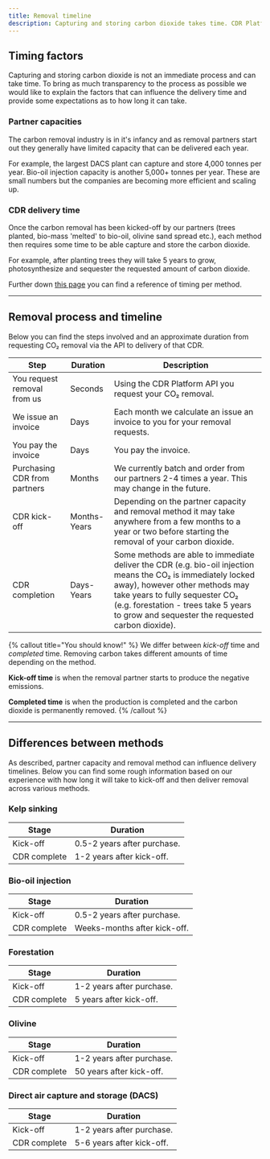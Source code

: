 ```yaml
---
title: Removal timeline
description: Capturing and storing carbon dioxide takes time. CDR Platform gives a rough overview of how long this may take to help you understand.
---
```


## Timing factors

Capturing and storing carbon dioxide is not an immediate process and can take time. To bring as much transparency to the process as possible we would like to explain the factors that can influence the delivery time and provide some expectations as to how long it can take.

### Partner capacities

The carbon removal industry is in it's infancy and as removal partners start out they generally have limited capacity that can be delivered each year.

For example, the largest DACS plant can capture and store 4,000 tonnes per year. Bio-oil injection capacity is another 5,000+ tonnes per year. These are small numbers but the companies are becoming more efficient and scaling up.

### CDR delivery time

Once the carbon removal has been kicked-off by our partners (trees planted, bio-mass 'melted' to bio-oil, olivine sand spread etc.), each method then requires some time to be able capture and store the carbon dioxide.

For example, after planting trees they will take 5 years to grow, photosynthesize and sequester the requested amount of carbon dioxide.

Further down [this page](#differences-between-methods) you can find a reference of timing per method.

---

## Removal process and timeline

Below you can find the steps involved and an approximate duration from requesting CO₂ removal via the API to delivery of that CDR.

| Step                         | Duration     | Description                                                                                                                                                                                                                                                                   |
| ---------------------------- | ------------ | ----------------------------------------------------------------------------------------------------------------------------------------------------------------------------------------------------------------------------------------------------------------------------- |
| You request removal from us  | Seconds      | Using the CDR Platform API you request your CO₂ removal.                                                                                                                                                                                                                      |
| We issue an invoice          | Days         | Each month we calculate an issue an invoice to you for your removal requests.                                                                                                                                                                                                 |
| You pay the invoice          | Days         | You pay the invoice.                                                                                                                                                                                                                                                          |
| Purchasing CDR from partners | Months       | We currently batch and order from our partners 2-4 times a year. This may change in the future.                                                                                                                                                                               |
| CDR kick-off                 | Months-Years | Depending on the partner capacity and removal method it may take anywhere from a few months to a year or two before starting the removal of your carbon dioxide.                                                                                                              |
| CDR completion               | Days-Years   | Some methods are able to immediate deliver the CDR (e.g. bio-oil injection means the CO₂ is immediately locked away), however other methods may take years to fully sequester CO₂ (e.g. forestation - trees take 5 years to grow and sequester the requested carbon dioxide). |

{% callout title="You should know!" %}
We differ between _kick-off_ time and _completed_ time. Removing carbon takes different amounts of time depending on the method.

**Kick-off time** is when the removal partner starts to produce the negative emissions.

**Completed time** is when the production is completed and the carbon dioxide is permanently removed.
{% /callout %}

---

## Differences between methods

As described, partner capacity and removal method can influence delivery timelines. Below you can find some rough information based on our experience with how long it will take to kick-off and then deliver removal across various methods.

### Kelp sinking

| Stage        | Duration                    |
| ------------ | --------------------------- |
| Kick-off     | 0.5-2 years after purchase. |
| CDR complete | 1-2 years after kick-off.   |

### Bio-oil injection

| Stage        | Duration                     |
| ------------ | ---------------------------- |
| Kick-off     | 0.5-2 years after purchase.  |
| CDR complete | Weeks-months after kick-off. |

### Forestation

| Stage        | Duration                  |
| ------------ | ------------------------- |
| Kick-off     | 1-2 years after purchase. |
| CDR complete | 5 years after kick-off.   |

### Olivine

| Stage        | Duration                  |
| ------------ | ------------------------- |
| Kick-off     | 1-2 years after purchase. |
| CDR complete | 50 years after kick-off.  |

### Direct air capture and storage (DACS)

| Stage        | Duration                  |
| ------------ | ------------------------- |
| Kick-off     | 1-2 years after purchase. |
| CDR complete | 5-6 years after kick-off. |
